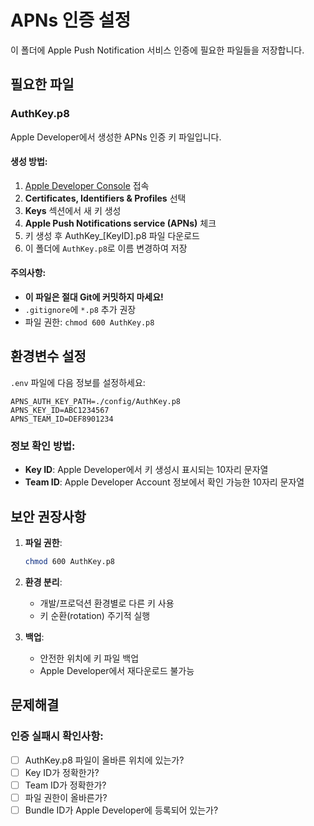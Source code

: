 # APNs 인증 설정

이 폴더에 Apple Push Notification 서비스 인증에 필요한 파일들을 저장합니다.

## 필요한 파일

### AuthKey.p8
Apple Developer에서 생성한 APNs 인증 키 파일입니다.

#### 생성 방법:
1. [Apple Developer Console](https://developer.apple.com/account) 접속
2. **Certificates, Identifiers & Profiles** 선택
3. **Keys** 섹션에서 새 키 생성
4. **Apple Push Notifications service (APNs)** 체크
5. 키 생성 후 AuthKey_[KeyID].p8 파일 다운로드
6. 이 폴더에 `AuthKey.p8`로 이름 변경하여 저장

#### 주의사항:
- **이 파일은 절대 Git에 커밋하지 마세요!**
- `.gitignore`에 `*.p8` 추가 권장
- 파일 권한: `chmod 600 AuthKey.p8`

## 환경변수 설정

`.env` 파일에 다음 정보를 설정하세요:

```env
APNS_AUTH_KEY_PATH=./config/AuthKey.p8
APNS_KEY_ID=ABC1234567
APNS_TEAM_ID=DEF8901234
```

### 정보 확인 방법:
- **Key ID**: Apple Developer에서 키 생성시 표시되는 10자리 문자열
- **Team ID**: Apple Developer Account 정보에서 확인 가능한 10자리 문자열

## 보안 권장사항

1. **파일 권한**: 
   ```bash
   chmod 600 AuthKey.p8
   ```

2. **환경 분리**:
   - 개발/프로덕션 환경별로 다른 키 사용
   - 키 순환(rotation) 주기적 실행

3. **백업**:
   - 안전한 위치에 키 파일 백업
   - Apple Developer에서 재다운로드 불가능

## 문제해결

### 인증 실패시 확인사항:
- [ ] AuthKey.p8 파일이 올바른 위치에 있는가?
- [ ] Key ID가 정확한가?
- [ ] Team ID가 정확한가?
- [ ] 파일 권한이 올바른가?
- [ ] Bundle ID가 Apple Developer에 등록되어 있는가?